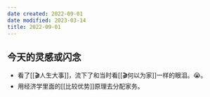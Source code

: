 ```yaml
---
date created: 2022-09-01
date modified: 2023-03-14
title: 2022-09-01
---
```


## 今天的灵感或闪念

- 看了[[🎬人生大事]]，流下了和当时看[[🎬何以为家]]一样的眼泪。😭。
- 用经济学里面的[[比较优势]]原理去分配家务。
